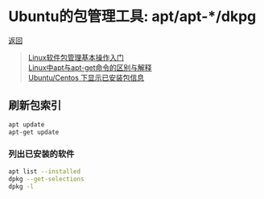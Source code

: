 [linux]: /note/linux/README.md
[url:linux-package-management]: https://www.sysgeek.cn/linux-package-management/
[url:apt-vs-apt-get]: https://www.sysgeek.cn/apt-vs-apt-get/
[url:package_management]: https://hacpai.com/article/1569310098526

# Ubuntu的包管理工具: apt/apt-*/dkpg

[返回][linux]

> [Linux软件包管理基本操作入门][url:linux-package-management]  
> [Linux中apt与apt-get命令的区别与解释][url:apt-vs-apt-get]  
> [Ubuntu/Centos 下显示已安装包信息][url:package_management]  

## 刷新包索引

```bash
apt update
apt-get update
```

### 列出已安装的软件

```bash
apt list --installed
dpkg --get-selections
dpkg -l
```
